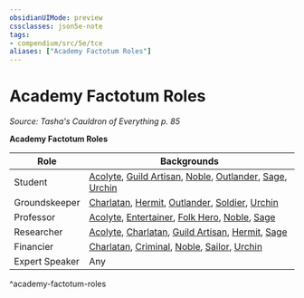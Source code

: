 ```yaml
---
obsidianUIMode: preview
cssclasses: json5e-note
tags:
- compendium/src/5e/tce
aliases: ["Academy Factotum Roles"]
---
```

# Academy Factotum Roles
*Source: Tasha's Cauldron of Everything p. 85* 

**Academy Factotum Roles**

| Role | Backgrounds |
|------|-------------|
| Student | [Acolyte](2-Mechanics/CLI/backgrounds/acolyte.md), [Guild Artisan](2-Mechanics/CLI/backgrounds/guild-artisan.md), [Noble](2-Mechanics/CLI/backgrounds/noble.md), [Outlander](2-Mechanics/CLI/backgrounds/outlander.md), [Sage](2-Mechanics/CLI/backgrounds/sage.md), [Urchin](2-Mechanics/CLI/backgrounds/urchin.md) |
| Groundskeeper | [Charlatan](2-Mechanics/CLI/backgrounds/charlatan.md), [Hermit](2-Mechanics/CLI/backgrounds/hermit.md), [Outlander](2-Mechanics/CLI/backgrounds/outlander.md), [Soldier](2-Mechanics/CLI/backgrounds/soldier.md), [Urchin](2-Mechanics/CLI/backgrounds/urchin.md) |
| Professor | [Acolyte](2-Mechanics/CLI/backgrounds/acolyte.md), [Entertainer](2-Mechanics/CLI/backgrounds/entertainer.md), [Folk Hero](2-Mechanics/CLI/backgrounds/folk-hero.md), [Noble](2-Mechanics/CLI/backgrounds/noble.md), [Sage](2-Mechanics/CLI/backgrounds/sage.md) |
| Researcher | [Acolyte](2-Mechanics/CLI/backgrounds/acolyte.md), [Charlatan](2-Mechanics/CLI/backgrounds/charlatan.md), [Guild Artisan](2-Mechanics/CLI/backgrounds/guild-artisan.md), [Hermit](2-Mechanics/CLI/backgrounds/hermit.md), [Sage](2-Mechanics/CLI/backgrounds/sage.md) |
| Financier | [Charlatan](2-Mechanics/CLI/backgrounds/charlatan.md), [Criminal](2-Mechanics/CLI/backgrounds/criminal.md), [Noble](2-Mechanics/CLI/backgrounds/noble.md), [Sailor](2-Mechanics/CLI/backgrounds/sailor.md), [Urchin](2-Mechanics/CLI/backgrounds/urchin.md) |
| Expert Speaker | Any |
^academy-factotum-roles